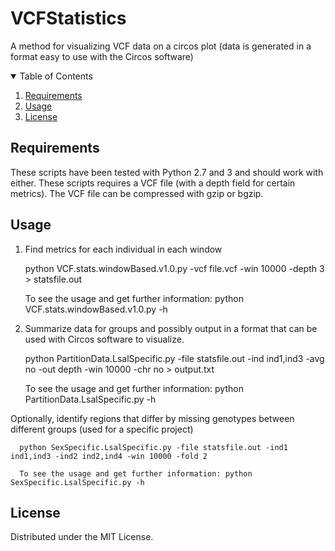 # VCFStatistics
A method for visualizing VCF data on a circos plot (data is generated in a format easy to use with the Circos software)

<!-- TABLE OF CONTENTS -->
<details open="open">
  <summary>Table of Contents</summary>
  <ol>
    <li><a href="#requirements">Requirements</a></li>
    <li><a href="#usage">Usage</a></li>
    <li><a href="#license">License</a></li>
  </ol>
</details>

<!-- requirements -->
## Requirements

These scripts have been tested with Python 2.7 and 3 and should work with either.
These scripts requires a VCF file (with a depth field for certain metrics).  The VCF file can be compressed with gzip or bgzip.

<!-- usage -->
## Usage

1) Find metrics for each individual in each window

      python VCF.stats.windowBased.v1.0.py -vcf file.vcf -win 10000 -depth 3 > statsfile.out

      To see the usage and get further information: python VCF.stats.windowBased.v1.0.py -h

2) Summarize data for groups and possibly output in a format that can be used with Circos software to visualize.

      python PartitionData.LsalSpecific.py -file statsfile.out -ind ind1,ind3 -avg no -out depth -win 10000 -chr no > output.txt

      To see the usage and get further information: python PartitionData.LsalSpecific.py -h
      
Optionally, identify regions that differ by missing genotypes between different groups (used for a specific project)

      python SexSpecific.LsalSpecific.py -file statsfile.out -ind1 ind1,ind3 -ind2 ind2,ind4 -win 10000 -fold 2
      
      To see the usage and get further information: python SexSpecific.LsalSpecific.py -h

<!-- license -->
## License 

Distributed under the MIT License.
